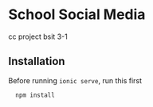 # School Social Media

cc project bsit 3-1


## Installation

Before running `ionic serve`, run this first 

```bash
  npm install
```
    
